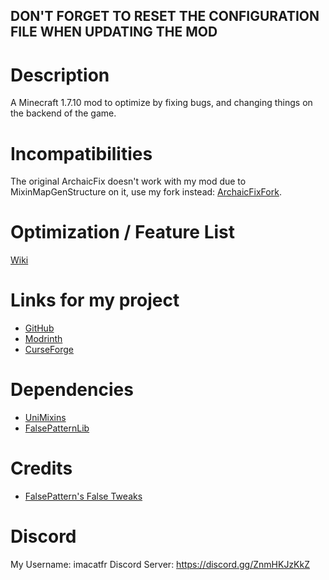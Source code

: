 ## DON'T FORGET TO RESET THE CONFIGURATION FILE WHEN UPDATING THE MOD

# Description
A Minecraft 1.7.10 mod to optimize by fixing bugs, and changing things on the backend of the game.

# Incompatibilities
The original ArchaicFix doesn't work with my mod due to MixinMapGenStructure on it, use my fork instead: [ArchaicFixFork](https://github.com/quentin452/ArchaicFix).

# Optimization / Feature List
[Wiki](https://github.com/quentin452/OptimizationsAndTweaks/wiki)

# Links for my project
- [GitHub](https://github.com/quentin452/OptimizationsAndTweaks)
- [Modrinth](https://modrinth.com/mod/optimizationsandtweaks)
- [CurseForge](https://legacy.curseforge.com/minecraft/mc-mods/optimizationsandtweaks)

# Dependencies
- [UniMixins](https://modrinth.com/mod/unimixins)
- [FalsePatternLib](https://modrinth.com/mod/fplib)

# Credits
- [FalsePattern's False Tweaks](https://github.com/FalsePattern/FalseTweaks)

# Discord
My Username: imacatfr
Discord Server: https://discord.gg/ZnmHKJzKkZ
